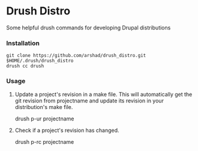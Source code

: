 # Drush Distro

Some helpful drush commands for developing Drupal distributions

### Installation

    git clone https://github.com/arshad/drush_distro.git $HOME/.drush/drush_distro
    drush cc drush

### Usage

1. Update a project's revision in a make file. This will automatically get the git revision from projectname and update its revision in your distribution's make file.

    drush p-ur projectname

2. Check if a project's revision has changed.

    drush p-rc projectname

